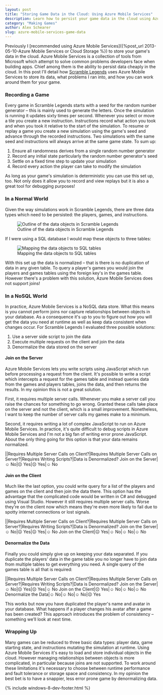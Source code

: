 ```yaml
---
layout: post
title: "Storing Game Data in the Cloud: Using Azure Mobile Services"
description: Learn how to persist your game data in the cloud using Azure Mobile Services.
category: "Making Games"
author: Alex Schearer
slug: azure-mobile-services-game-data
---
```


Previously I [recommended using Azure Mobile Services]({%post_url 2013-05-10-Azure Mobile Services or Cloud Storage %}) 
to store your game's data in the cloud. Azure Mobile Services is a collection of tools 
from Microsoft which attempt to solve common problems developers face when building 
apps. Chief among them is the ability to persist data cheaply in the cloud. In this 
post I'll detail how [Scramble Legends](scramble-legends) uses Azure 
Mobile Services to store its data, what problems I ran into, and how you can work around 
them for your game.

### Recording a Game
Every game in Scramble Legends starts with a seed for the random number generator &ndash; 
this is mainly used to generate the letters. Once the simulation is running it updates 
sixty times per second. Whenever you select or move a tile you create a new instruction. 
Instructions record what action you took and when you took it relative to the start of 
the simulation. To resume or replay a game you create a new simulation using the game's 
seed and advance through the recorded instructions. Two simulations with the same seed 
and instructions will always arrive at the same game state. To sum up:

  1. Ensure all randomness derives from a single random number generator
  2. Record any initial state particularly the random number generator's seed
  3. Settle on a fixed time step to update your simulation
  4. Record every action the player can take to modify the simulation

As long as your game's simulation is deterministic you can use this set up, too. Not 
only does it allow you to record and view replays but it is also a great tool for 
debugging purposes!

### In a Normal World
Given the way simulations work in Scramble Legends, there are three data types which 
need to be persisted: the players, games, and instructions.

<figure>
    <img src="{{site.url}}/img/posts/2013-05-22-Azure Mobile Services Game Data/data-objects.png" alt="Outline of the data objects in Scramble Legends"/>
    <figcaption>Outline of the data objects in Scramble Legends</figcaption>
</figure>

If I were using a SQL database I would map these objects to three tables:

<figure>
    <img src="{{site.url}}/img/posts/2013-05-22-Azure Mobile Services Game Data/sql-table.png" alt="Mapping the data objects to SQL tables"/>
    <figcaption>Mapping the data objects to SQL tables</figcaption>
</figure>

With this set up the data is normalized &ndash; that is there is no duplication of data 
in any given table. To query a player's games you would join the players and games 
tables using the foreign key's in the games table. However there's a problem with this 
solution, Azure Mobile Services does not support joins!

### In a NoSQL World
In practice, Azure Mobile Services is a NoSQL data store. What this means is you cannot 
perform joins nor capture relationships between objects in your database. As a 
consequence it's up to you to figure out how you will get the data you need at 
runtime as well as keep data consistent when changes occur. For Scramble Legends I 
evaluated three possible solutions:

  1. Use a server side script to join the data
  2. Execute multiple requests on the client and join the data
  3. Denormalize the data stored on the server

#### Join on the Server
Azure Mobile Services lets you write scripts using JavaScript which run before 
processing a request from the client. It's possible to write a script which intercepts 
a request for the games table and instead queries data from the games and players 
tables, joins the data, and then returns the results. In my opinion this 
is not a great solution.

First, it requires multiple server calls. Whenever you make a server call you raise the 
chances for something to go wrong. Granted these calls take place on the server and not 
the client, which is a small improvement. Nonetheless, I want to keep the number of 
server calls my games make to a minimum. 

Second, it requires writing a lot of complex JavaScript to run on Azure Mobile Services. 
In practice, it's quite difficult to debug scripts in Azure Mobile Services and I'm not 
a big fan of writing error prone JavaScript. About the only thing going for this option 
is that your data remains normalized.

||Requires Multiple Server Calls on Client?|Requires Multiple Server Calls on Server?|Requires Writing Scripts?|Data is Denormalized?
Join on the Server|&#9786; No|&#9785; Yes|&#9785; Yes|&#9786; No

#### Join on the Client
Much like the last option, you could write query for a list of the players and games on 
the client and then join the data there. This option has the advantage that the 
complicated code would be written in C# and debugged using Visual Studio. However it 
still requires multiple server calls. Worse they're on the client now which means 
they're even more likely to fail due to spotty internet connections or lost signals.

||Requires Multiple Server Calls on Client?|Requires Multiple Server Calls on Server?|Requires Writing Scripts?|Data is Denormalized?
Join on the Server|&#9786; No|&#9785; Yes|&#9785; Yes|&#9786; No
Join on the Client|&#9785; Yes|&#9786; No|&#9786; No|&#9786; No

#### Denormalize the Data
Finally you could simply give up on keeping your data separated. If you duplicate 
the players' data in the game table you no longer have to join data from multiple 
tables to get everything you need. A single query of the games table is all that is 
required:

||Requires Multiple Server Calls on Client?|Requires Multiple Server Calls on Server?|Requires Writing Scripts?|Data is Denormalized?
Join on the Server|&#9786; No|&#9785; Yes|&#9785; Yes|&#9786; No
Join on the Client|&#9785; Yes|&#9786; No|&#9786; No|&#9786; No
Denormalize the Data|&#9786; No|&#9786; No|&#9786; No|&#9785; Yes

This works but now you have duplicated the player's name and avatar in your database. 
What happens if a player changes his avatar after a game has been created? This approach 
introduces the problem of consistency &ndash; something we’ll look at next time.

### Wrapping Up
Many games can be reduced to three basic data types: player data, game starting state, 
and instructions mutating the simulation at runtime. Using Azure Mobile Services it's 
easy to load and store individual objects in the cloud. However managing relationships 
between objects is more complicated, in particular because joins are not supported. To 
work around these limitations it's necessary to choose between runtime performance and 
fault tolerance or storage space and consistency. In my opinion the best bet is to have 
a snappier, less error prone game by denormalizing data.

{% include windows-8-dev-footer.html %}